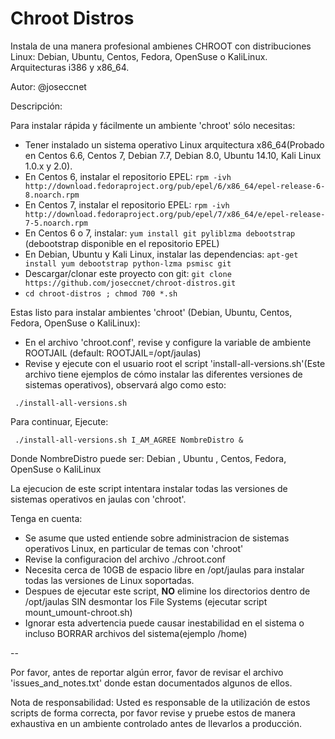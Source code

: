 Chroot Distros
==============

Instala de una manera profesional ambienes CHROOT con distribuciones Linux: Debian, Ubuntu, Centos, Fedora, OpenSuse o KaliLinux. Arquitecturas i386 y x86_64.

Autor: @joseccnet

Descripción:

 Para instalar rápida y fácilmente un ambiente 'chroot' sólo necesitas:

+ Tener instalado un sistema operativo Linux arquitectura x86_64(Probado en Centos 6.6, Centos 7, Debian 7.7, Debian 8.0, Ubuntu 14.10, Kali Linux 1.0.x y 2.0).
+ En Centos 6, instalar el repositorio EPEL: ``rpm -ivh http://download.fedoraproject.org/pub/epel/6/x86_64/epel-release-6-8.noarch.rpm``
+ En Centos 7, instalar el repositorio EPEL: ``rpm -ivh http://download.fedoraproject.org/pub/epel/7/x86_64/e/epel-release-7-5.noarch.rpm``
+ En Centos 6 o 7, instalar: ``yum install git pyliblzma debootstrap`` (debootstrap disponible en el repositorio EPEL)
+ En Debian, Ubuntu y Kali Linux, instalar las dependencias: ``apt-get install yum debootstrap python-lzma psmisc git``
+ Descargar/clonar este proyecto con git: ``git clone https://github.com/joseccnet/chroot-distros.git``
+ ``cd chroot-distros ; chmod 700 *.sh``

Estas listo para instalar ambientes 'chroot' (Debian, Ubuntu, Centos, Fedora, OpenSuse o KaliLinux):

+ En el archivo 'chroot.conf', revise y configure la variable de ambiente ROOTJAIL (default: ROOTJAIL=/opt/jaulas)
+ Revise y ejecute con el usuario root el script 'install-all-versions.sh'(Este archivo tiene ejemplos de cómo instalar las diferentes versiones de sistemas operativos), observará algo como esto:

`` ./install-all-versions.sh``

Para continuar, Ejecute:

`` ./install-all-versions.sh I_AM_AGREE NombreDistro &``

   Donde NombreDistro puede ser: Debian , Ubuntu , Centos, Fedora, OpenSuse o KaliLinux


La ejecucion de este script intentara instalar todas las versiones de sistemas operativos en jaulas con 'chroot'.

Tenga en cuenta:
 + Se asume que usted entiende sobre administracion de sistemas operativos Linux, en particular de temas con 'chroot'
 + Revise la configuracion del archivo ./chroot.conf
 + Necesita cerca de 10GB de espacio libre en /opt/jaulas para instalar todas las versiones de Linux soportadas.
 + Despues de ejecutar este script, **NO** elimine los directorios dentro de /opt/jaulas SIN desmontar los File Systems (ejecutar script mount_umount-chroot.sh)
 + Ignorar esta advertencia puede causar inestabilidad en el sistema o incluso BORRAR archivos del sistema(ejemplo /home)

--

Por favor, antes de reportar algún error, favor de revisar el archivo 'issues_and_notes.txt' donde estan documentados algunos de ellos.


Nota de responsabilidad: Usted es responsable de la utilización de estos scripts de forma correcta, por favor revise y pruebe estos de manera exhaustiva en un ambiente controlado antes de llevarlos a producción.
